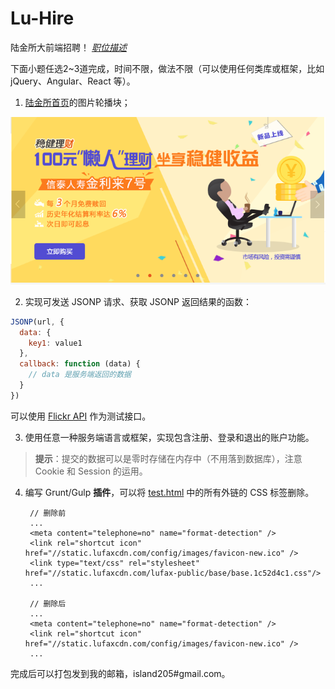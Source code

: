 # Lu-Hire

陆金所大前端招聘！ *[职位描述](https://promo.lu.com/activity-pages/job-20150213/detail.html#box3)*

下面小题任选2~3道完成，时间不限，做法不限（可以使用任何类库或框架，比如 jQuery、Angular、React 等）。

1. [陆金所首页](https://www.lu.com/)的图片轮播块；

  ![slider](images/slider.png)

2. 实现可发送 JSONP 请求、获取 JSONP 返回结果的函数：

  ```javascript
  JSONP(url, {
    data: {
      key1: value1
    },
    callback: function (data) {
      // data 是服务端返回的数据
    }
  })
```

  可以使用 [Flickr API](http://api.flickr.com/services/feeds/photos_public.gne?tags=cat&tagmode=any&format=json&jsoncallback=?) 作为测试接口。

3. 使用任意一种服务端语言或框架，实现包含注册、登录和退出的账户功能。

  > **提示**：提交的数据可以是零时存储在内存中（不用落到数据库），注意 Cookie 和 Session 的运用。

4. 编写 Grunt/Gulp **插件**，可以将 [test.html](fixtures/test.html) 中的所有外链的 CSS 标签删除。

        // 删除前
        ...
        <meta content="telephone=no" name="format-detection" />
        <link rel="shortcut icon" href="//static.lufaxcdn.com/config/images/favicon-new.ico" />
        <link type="text/css" rel="stylesheet" href="//static.lufaxcdn.com/lufax-public/base/base.1c52d4c1.css"/>
        ...
        
        // 删除后
        ...
        <meta content="telephone=no" name="format-detection" />
        <link rel="shortcut icon" href="//static.lufaxcdn.com/config/images/favicon-new.ico" />
        ...

完成后可以打包发到我的邮箱，island205#gmail.com。
